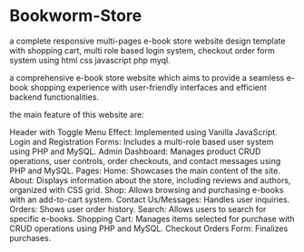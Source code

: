 # Bookworm-Store

a complete responsive multi-pages e-book store website design template with shopping cart, multi role based login system, checkout order form system using html css javascript php myql.

a comprehensive e-book store website which aims to provide a seamless e-book shopping experience with user-friendly interfaces and efficient backend functionalities.

the main feature of this website are:

Header with Toggle Menu Effect: Implemented using Vanilla JavaScript.
Login and Registration Forms: Includes a multi-role based user system using PHP and MySQL.
Admin Dashboard: Manages product CRUD operations, user controls, order checkouts, and contact messages using PHP and MySQL.
Pages:
Home: Showcases the main content of the site.
About: Displays information about the store, including reviews and authors, organized with CSS grid.
Shop: Allows browsing and purchasing e-books with an add-to-cart system.
Contact Us/Messages: Handles user inquiries.
Orders: Shows user order history.
Search: Allows users to search for specific e-books.
Shopping Cart: Manages items selected for purchase with CRUD operations using PHP and MySQL.
Checkout Orders Form: Finalizes purchases.
